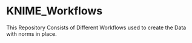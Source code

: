 # KNIME_Workflows
This Repository Consists of Different Workflows used to create the Data with norms in place.
